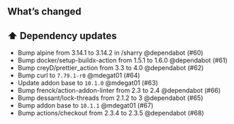 ## What’s changed
## ⬆️ Dependency updates

- Bump alpine from 3.14.1 to 3.14.2 in /sharry @dependabot (#60)
- Bump docker/setup-buildx-action from 1.5.1 to 1.6.0 @dependabot (#61)
- Bump creyD/prettier_action from 3.3 to 4.0 @dependabot (#62)
- Bump curl to `7.79.1-r0` @mdegat01 (#64)
- Update addon base to `10.1.0` @mdegat01 (#63)
- Bump frenck/action-addon-linter from 2.3 to 2.4 @dependabot (#66)
- Bump dessant/lock-threads from 2.1.2 to 3 @dependabot (#65)
- Bump addon base to `10.1.1` @mdegat01 (#67)
- Bump actions/checkout from 2.3.4 to 2.3.5 @dependabot (#68)
